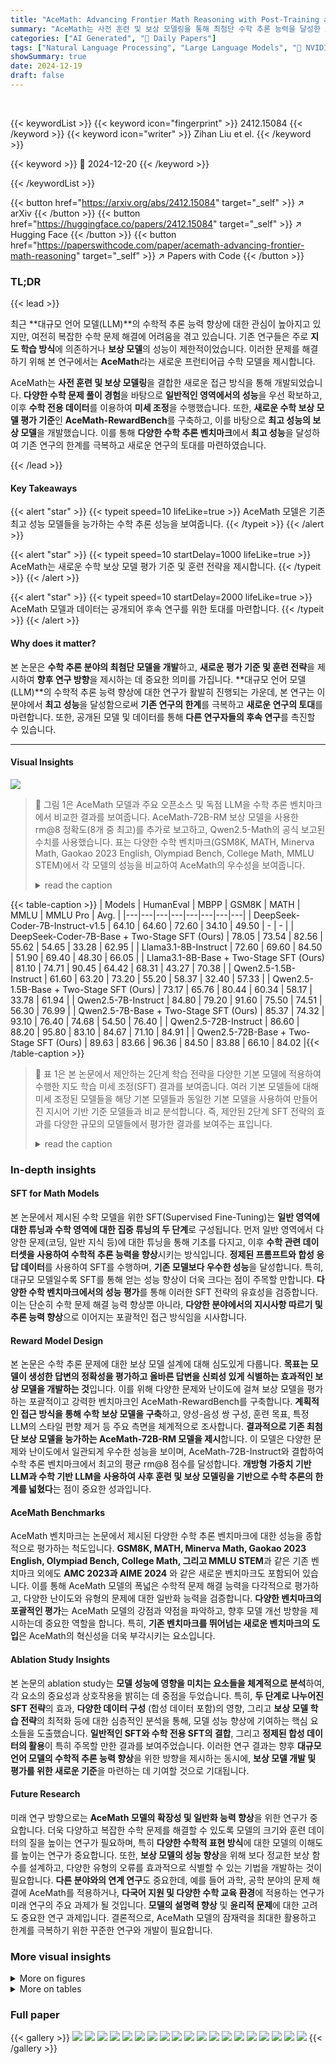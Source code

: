 ```yaml
---
title: "AceMath: Advancing Frontier Math Reasoning with Post-Training and Reward Modeling"
summary: "AceMath는 사전 훈련 및 보상 모델링을 통해 최첨단 수학 추론 능력을 달성한 프런티어급 모델 시리즈입니다."
categories: ["AI Generated", "🤗 Daily Papers"]
tags: ["Natural Language Processing", "Large Language Models", "🏢 NVIDIA Research",]
showSummary: true
date: 2024-12-19
draft: false
---
```


<br>

{{< keywordList >}}
{{< keyword icon="fingerprint" >}} 2412.15084 {{< /keyword >}}
{{< keyword icon="writer" >}} Zihan Liu et el. {{< /keyword >}}
 
{{< keyword >}} 🤗 2024-12-20 {{< /keyword >}}
 
{{< /keywordList >}}

{{< button href="https://arxiv.org/abs/2412.15084" target="_self" >}}
↗ arXiv
{{< /button >}}
{{< button href="https://huggingface.co/papers/2412.15084" target="_self" >}}
↗ Hugging Face
{{< /button >}}
{{< button href="https://paperswithcode.com/paper/acemath-advancing-frontier-math-reasoning" target="_self" >}}
↗ Papers with Code
{{< /button >}}




### TL;DR


{{< lead >}}

최근 **대규모 언어 모델(LLM)**의 수학적 추론 능력 향상에 대한 관심이 높아지고 있지만, 여전히 복잡한 수학 문제 해결에 어려움을 겪고 있습니다. 기존 연구들은 주로 **지도 학습 방식**에 의존하거나 **보상 모델**의 성능이 제한적이었습니다. 이러한 문제를 해결하기 위해 본 연구에서는 **AceMath**라는 새로운 프런티어급 수학 모델을 제시합니다.



AceMath는 **사전 훈련 및 보상 모델링**을 결합한 새로운 접근 방식을 통해 개발되었습니다. **다양한 수학 문제 풀이 경험**을 바탕으로 **일반적인 영역에서의 성능**을 우선 확보하고, 이후 **수학 전용 데이터**를 이용하여 **미세 조정**을 수행했습니다. 또한, **새로운 수학 보상 모델 평가 기준**인 **AceMath-RewardBench**를 구축하고, 이를 바탕으로 **최고 성능의 보상 모델**을 개발했습니다. 이를 통해 **다양한 수학 추론 벤치마크**에서 **최고 성능**을 달성하여 기존 연구의 한계를 극복하고 새로운 연구의 토대를 마련하였습니다.

{{< /lead >}}


#### Key Takeaways

{{< alert "star" >}}
{{< typeit speed=10 lifeLike=true >}} AceMath 모델은 기존 최고 성능 모델들을 능가하는 수학 추론 성능을 보여줍니다. {{< /typeit >}}
{{< /alert >}}

{{< alert "star" >}}
{{< typeit speed=10 startDelay=1000 lifeLike=true >}} AceMath는 새로운 수학 보상 모델 평가 기준 및 훈련 전략을 제시합니다. {{< /typeit >}}
{{< /alert >}}

{{< alert "star" >}}
{{< typeit speed=10 startDelay=2000 lifeLike=true >}} AceMath 모델과 데이터는 공개되어 후속 연구를 위한 토대를 마련합니다. {{< /typeit >}}
{{< /alert >}}

#### Why does it matter?
본 논문은 **수학 추론 분야의 최첨단 모델을 개발**하고, **새로운 평가 기준 및 훈련 전략**을 제시하여 **향후 연구 방향**을 제시하는 데 중요한 의미를 가집니다. **대규모 언어 모델(LLM)**의 수학적 추론 능력 향상에 대한 연구가 활발히 진행되는 가운데, 본 연구는 이 분야에서 **최고 성능**을 달성함으로써 **기존 연구의 한계**를 극복하고 **새로운 연구의 토대**를 마련합니다.  또한, 공개된 모델 및 데이터를 통해 **다른 연구자들의 후속 연구**를 촉진할 수 있습니다.

------
#### Visual Insights



![](https://arxiv.org/html/2412.15084/x1.png)

> 🔼 그림 1은 AceMath 모델과 주요 오픈소스 및 독점 LLM을 수학 추론 벤치마크에서 비교한 결과를 보여줍니다. AceMath-72B-RM 보상 모델을 사용한 rm@8 정확도(8개 중 최고)를 추가로 보고하고, Qwen2.5-Math의 공식 보고된 수치를 사용했습니다.  표는 다양한 수학 벤치마크(GSM8K, MATH, Minerva Math, Gaokao 2023 English, Olympiad Bench, College Math, MMLU STEM)에서 각 모델의 성능을 비교하여 AceMath의 우수성을 보여줍니다.
> <details>
> <summary>read the caption</summary>
> Figure 1: AceMath versus leading open-weights and proprietary LLMs on math reasoning benchmarks. Additionally, we report rm@8 accuracy (best of 8) with our reward model AceMath-72B-RM and use the official reported numbers from Qwen2.5-Math.
> </details>





{{< table-caption >}}
| Models | HumanEval | MBPP | GSM8K | MATH | MMLU | MMLU Pro | Avg. |
|---|---|---|---|---|---|---|---|
| DeepSeek-Coder-7B-Instruct-v1.5 | 64.10 | 64.60 | 72.60 | 34.10 | 49.50 | - | - |
| DeepSeek-Coder-7B-Base + Two-Stage SFT (Ours) | 78.05 | 73.54 | 82.56 | 55.62 | 54.65 | 33.28 | 62.95 |
| Llama3.1-8B-Instruct | 72.60 | 69.60 | 84.50 | 51.90 | 69.40 | 48.30 | 66.05 |
| Llama3.1-8B-Base + Two-Stage SFT (Ours) | 81.10 | 74.71 | 90.45 | 64.42 | 68.31 | 43.27 | 70.38 |
| Qwen2.5-1.5B-Instruct | 61.60 | 63.20 | 73.20 | 55.20 | 58.37 | 32.40 | 57.33 |
| Qwen2.5-1.5B-Base + Two-Stage SFT (Ours) | 73.17 | 65.76 | 80.44 | 60.34 | 58.17 | 33.78 | 61.94 |
| Qwen2.5-7B-Instruct | 84.80 | 79.20 | 91.60 | 75.50 | 74.51 | 56.30 | 76.99 |
| Qwen2.5-7B-Base + Two-Stage SFT (Ours) | 85.37 | 74.32 | 93.10 | 76.40 | 74.68 | 54.50 | 76.40 |
| Qwen2.5-72B-Instruct | 86.60 | 88.20 | 95.80 | 83.10 | 84.67 | 71.10 | 84.91 |
| Qwen2.5-72B-Base + Two-Stage SFT (Ours) | 89.63 | 83.66 | 96.36 | 84.50 | 83.88 | 66.10 | 84.02 |{{< /table-caption >}}

> 🔼 표 1은 본 논문에서 제안하는 2단계 학습 전략을 다양한 기본 모델에 적용하여 수행한 지도 학습 미세 조정(SFT) 결과를 보여줍니다.  여러 기본 모델들에 대해 미세 조정된 모델들을 해당 기본 모델들과 동일한 기본 모델을 사용하여 만들어진 지시어 기반 기준 모델들과 비교 분석합니다. 즉,  제안된 2단계 SFT 전략의 효과를 다양한 규모의 모델들에서 평가한 결과를 보여주는 표입니다.
> <details>
> <summary>read the caption</summary>
> Table 1: Results of our general SFT models. We apply our proposed two-stage training strategy to conduct SFT on various base models. These finetuned models are then compared against the corresponding instruct baselines that are built upon the same base models.
> </details>





### In-depth insights


#### SFT for Math Models
본 논문에서 제시된 수학 모델을 위한 SFT(Supervised Fine-Tuning)는 **일반 영역에 대한 튜닝과 수학 영역에 대한 집중 튜닝의 두 단계**로 구성됩니다. 먼저 일반 영역에서 다양한 문제(코딩, 일반 지식 등)에 대한 튜닝을 통해 기초를 다지고, 이후 **수학 관련 데이터셋을 사용하여 수학적 추론 능력을 향상**시키는 방식입니다.  **정제된 프롬프트와 합성 응답 데이터**를 사용하여 SFT를 수행하며, **기존 모델보다 우수한 성능**을 달성합니다.  특히, 대규모 모델일수록 SFT를 통해 얻는 성능 향상이 더욱 크다는 점이 주목할 만합니다.  **다양한 수학 벤치마크에서의 성능 평가**를 통해 이러한 SFT 전략의 유효성을 검증합니다.  이는 단순히 수학 문제 해결 능력 향상뿐 아니라, **다양한 분야에서의 지시사항 따르기 및 추론 능력 향상**으로 이어지는 포괄적인 접근 방식임을 시사합니다.

#### Reward Model Design
본 논문은 수학 추론 문제에 대한 보상 모델 설계에 대해 심도있게 다룹니다. **목표는 모델이 생성한 답변의 정확성을 평가하고 올바른 답변을 신뢰성 있게 식별하는 효과적인 보상 모델을 개발하는 것**입니다. 이를 위해 다양한 문제와 난이도에 걸쳐 보상 모델을 평가하는 포괄적이고 강력한 벤치마크인 AceMath-RewardBench를 구축합니다.  **계획적인 접근 방식을 통해 수학 보상 모델을 구축**하고, 양성-음성 쌍 구성, 훈련 목표, 특정 LLM의 스타일 편향 제거 등 주요 측면을 체계적으로 조사합니다. **결과적으로 기존 최첨단 보상 모델을 능가하는 AceMath-72B-RM 모델을 제시**합니다. 이 모델은 다양한 문제와 난이도에서 일관되게 우수한 성능을 보이며, AceMath-72B-Instruct와 결합하여 수학 추론 벤치마크에서 최고의 평균 rm@8 점수를 달성합니다.  **개방형 가중치 기반 LLM과 수학 기반 LLM을 사용하여 사후 훈련 및 보상 모델링을 기반으로 수학 추론의 한계를 넓혔다**는 점이 중요한 성과입니다.

#### AceMath Benchmarks
AceMath 벤치마크는 논문에서 제시된 다양한 수학 추론 벤치마크에 대한 성능을 종합적으로 평가하는 척도입니다. **GSM8K, MATH, Minerva Math, Gaokao 2023 English, Olympiad Bench, College Math, 그리고 MMLU STEM**과 같은 기존 벤치마크 외에도 **AMC 2023과 AIME 2024** 와 같은 새로운 벤치마크도 포함되어 있습니다. 이를 통해 AceMath 모델의 폭넓은 수학적 문제 해결 능력을 다각적으로 평가하고, 다양한 난이도와 유형의 문제에 대한 일반화 능력을 검증합니다.  **다양한 벤치마크의 포괄적인 평가**는 AceMath 모델의 강점과 약점을 파악하고, 향후 모델 개선 방향을 제시하는데 중요한 역할을 합니다. 특히, **기존 벤치마크를 뛰어넘는 새로운 벤치마크의 도입**은 AceMath의 혁신성을 더욱 부각시키는 요소입니다.

#### Ablation Study Insights
본 논문의 ablation study는 **모델 성능에 영향을 미치는 요소들을 체계적으로 분석**하여, 각 요소의 중요성과 상호작용을 밝히는 데 중점을 두었습니다.  특히, **두 단계로 나누어진 SFT 전략**의 효과, **다양한 데이터 구성** (합성 데이터 포함)의 영향, 그리고 **보상 모델 학습 전략**의 최적화 등에 대한 심층적인 분석을 통해, 모델 성능 향상에 기여하는 핵심 요소들을 도출했습니다.  **일반적인 SFT와 수학 전용 SFT의 결합**, 그리고 **정제된 합성 데이터의 활용**이 특히 주목할 만한 결과를 보여주었습니다.  이러한 연구 결과는 향후 **대규모 언어 모델의 수학적 추론 능력 향상**을 위한 방향을 제시하는 동시에, **보상 모델 개발 및 평가를 위한 새로운 기준**을 마련하는 데 기여할 것으로 기대됩니다.

#### Future Research
미래 연구 방향으로는 **AceMath 모델의 확장성 및 일반화 능력 향상**을 위한 연구가 중요합니다. 더욱 다양하고 복잡한 수학 문제를 해결할 수 있도록 모델의 크기와 훈련 데이터의 질을 높이는 연구가 필요하며, 특히 **다양한 수학적 표현 방식**에 대한 모델의 이해도를 높이는 연구가 중요합니다. 또한, **보상 모델의 성능 향상**을 위해 보다 정교한 보상 함수를 설계하고, 다양한 유형의 오류를 효과적으로 식별할 수 있는 기법을 개발하는 것이 필요합니다.  **다른 분야와의 연계 연구**도 중요한데, 예를 들어 과학, 공학 분야의 문제 해결에 AceMath를 적용하거나,  **다국어 지원 및 다양한 수학 교육 환경**에 적용하는 연구가 미래 연구의 주요 과제가 될 것입니다.  **모델의 설명력 향상** 및 **윤리적 문제**에 대한 고려도 중요한 연구 과제입니다.  결론적으로, AceMath 모델의 잠재력을 최대한 활용하고 한계를 극복하기 위한 꾸준한 연구와 개발이 필요합니다.


### More visual insights

<details>
<summary>More on figures
</summary>


![](https://arxiv.org/html/2412.15084/x2.png)

> 🔼 그림 2는 본 논문에서 사용된 지도 학습 미세 조정(SFT) 데이터셋의 구성 비율을 보여줍니다.  전체 SFT 토큰 중 수학 관련 토큰, 코딩 관련 토큰, 그리고 기타 영역 토큰의 비율을 시각적으로 나타냅니다.  수학 및 코딩 영역에 상당한 양의 데이터가 투입되었음을 알 수 있습니다.
> <details>
> <summary>read the caption</summary>
> Figure 2: The proportion of total SFT tokens for math, coding, and other categories.
> </details>



![](https://arxiv.org/html/2412.15084/x3.png)

> 🔼 본 그림은 AceMath-Instruct 모델의 성능에 대한 기본 모델 또는 수학 기반 모델을 백본으로 사용했을 때의 영향을 보여줍니다. 서로 다른 모델 유형 및 크기에 걸쳐 해당 수학 지시 모델과 비교하여 모델 성능을 평가하고 있습니다. 결과는 수학 벤치마크에 대한 탐욕적 디코딩의 평균 점수를 나타냅니다.  즉, 다양한 크기의 언어 모델을 기본 모델 또는 수학 전용으로 미세 조정된 모델을 기반으로 학습시켰을 때,  AceMath-Instruct 모델의 성능 변화를 보여주는 그래프입니다. 그래프를 통해 기본 모델과 수학 기반 모델을 백본으로 사용하는 것이 모델 성능에 미치는 영향을 비교 분석할 수 있습니다.
> <details>
> <summary>read the caption</summary>
> Figure 3: Studies on the impact of using either the base model or the math base model as the backbone on the performance of our AceMath-Instruct models. We compare our models against the corresponding math-instruct baselines across different model types and sizes. Results are the average scores of greedy decoding over the math benchmarks.
> </details>



![](https://arxiv.org/html/2412.15084/x4.png)

> 🔼 그림 4는 AceMath-7B-Instruct 모델의 성능을 다양한 수학 벤치마크 데이터셋 7개에 대해 rm@k 지표를 사용하여 평가한 결과를 보여줍니다. rm@k는 모델이 생성한 k개의 응답 중 정답을 포함하는 비율을 나타내는 지표입니다. 이 그림은 모델 크기가 증가함에 따라 정확도가 향상되는 것을 보여주는 학습 곡선을 제시하며, AceMath-7B-Instruct 모델의 성능이 데이터셋 종류에 따라 어떻게 달라지는지 보여줍니다.  다양한 데이터셋에서 평균 정확도를 비교하여 모델의 전반적인 성능을 평가하고, rm@k 값의 변화를 통해 모델의 응답 정확도를 다각적으로 분석합니다.
> <details>
> <summary>read the caption</summary>
> Figure 4: rm@k𝑘kitalic_k evaluation on average accuracy of 7 datasets for AceMath-7B-Instruct.
> </details>



![](https://arxiv.org/html/2412.15084/x5.png)

> 🔼 그림 5는 보상 모델 학습에 대한 학습 곡선을 보여줍니다.  모델 크기(0.5B, 1.5B, 3B, 7B, 14B, 32B 매개변수)별로 다양한 수학 벤치마크(GSM8K, MATH500, Minerva Math, Gaokao 2023EN, Olympiad Bench, College Math, MMLU STEM)에서의 정확도 변화를 보여줍니다.  Qwen2.5-Instruct 계열의 모델들을 사용하여 학습하였으며, 학습 진행에 따른 정확도 향상 추세를 보여줍니다. 특히, 더 어려운 문제를 요구하는 벤치마크에서 더 큰 모델이 더 나은 성능을 보이는 경향을 보여줍니다.
> <details>
> <summary>read the caption</summary>
> Figure 5: Learning curves for reward model training. All models are trained from Qwen2.5-Instruct family.
> </details>



</details>




<details>
<summary>More on tables
</summary>


{{< table-caption >}}
| Models | HumanEval | MBPP | GSM8K | MATH | MMLU | MMLU Pro | Avg. |
|---|---|---|---|---|---|---|---| 
| Llama3.1-8B-Base + Two-Stage SFT | **81.10** | **74.71** | **90.45** | **64.42** | **68.31** | **43.27** | **70.38** |
| Llama3.1-8B-Base + Single-Stage SFT w/ all general SFT data | 78.66 | 69.26 | 87.79 | 56.80 | 67.62 | 42.64 | 67.13 |
| Llama3.1-8B-Base + Single-Stage SFT w/ only stage-2 data | 73.78 | 67.32 | 88.17 | 55.84 | 67.48 | 42.85 | 65.91 |
| Qwen2.5-7B-Base + Two-Stage SFT | **85.37** | 74.32 | **93.10** | **76.40** | **74.68** | **54.50** | **76.40** |
| Qwen2.5-7B-Base + Single-Stage SFT w/ all general SFT data | 83.54 | **75.49** | 91.96 | 75.04 | 73.96 | 53.36 | 75.56 |
| Qwen2.5-7B-Base + Single-Stage SFT w/ only stage-2 data | 83.54 | 73.15 | 92.27 | 75.12 | 74.26 | 53.06 | 75.23 |{{< /table-caption >}}
> 🔼 표 2는 본 논문에서 제안하는 2단계 일반 SFT(Supervised Fine-Tuning) 전략의 효과를 평가하기 위한 실험 결과를 보여줍니다. 다양한 기본 모델(Llama3.1-8B, Qwen2.5-7B)에 대해 2단계 SFT 전략을 적용하고, 단일 단계 SFT 전략 (전체 일반 SFT 데이터 사용, 2단계 데이터만 사용)과 비교 분석합니다.  각 SFT 전략의 성능을 HumanEval, MBPP, GSM8K, MATH, MMLU, MMLU Pro 등 다양한 벤치마크에서 평가하여 2단계 전략의 효과를 정량적으로 분석합니다.
> <details>
> <summary>read the caption</summary>
> Table 2: Ablation studies of our general SFT models regarding the effectiveness of the two-stage training strategy.
> </details>

{{< table-caption >}}
| Models | GSM8K | MATH | Minerva Math | GaoKao 2023 En | Olympiad Bench | College Math | MMLU STEM | Avg. |
|---|---|---|---|---|---|---|---|---|
| GPT-4o (2024-0806) | 92.90 | 81.10 | 50.74 | 67.50 | 43.30 | 48.50 | **87.99** | 67.43 |
| Claude-3.5 Sonnet (2024-1022) | 96.40 | 75.90 | 48.16 | 64.94 | 37.93 | 48.47 | 85.06 | 65.27 |
| Llama3.1-70B-Instruct | 94.10 | 65.70 | 34.20 | 54.00 | 27.70 | 42.50 | 80.40 | 56.94 |
| Llama3.1-405B-Instruct | **96.80** | 73.80 | 54.04 | 62.08 | 34.81 | 49.25 | 83.10 | 64.84 |
| OpenMath2-Llama3.1-8B | 91.70 | 67.80 | 16.91 | 53.76 | 28.00 | 46.13 | 46.02 | 50.08 |
| Qwen2.5-Math-1.5B-Instruct | 84.80 | 75.80 | 29.40 | 65.50 | 38.10 | 47.70 | 57.50 | 56.97 |
| Qwen2.5-Math-7B-Instruct | 95.20 | 83.60 | 37.10 | 66.80 | 41.60 | 46.80 | 71.90 | 63.29 |
| Qwen2.5-Math-72B-Instruct | 95.90 | 85.90 | 44.10 | 71.90 | **49.00** | 49.50 | 80.80 | 68.16 |
| AceMath-1.5B-Instruct (Ours) | 86.95 | 76.84 | 41.54 | 64.42 | 33.78 | 54.36 | 62.04 | 59.99 |
| AceMath-7B-Instruct (Ours) | 93.71 | 83.14 | 51.11 | 68.05 | 42.22 | 56.64 | 75.32 | 67.17 |
| AceMath-72B-Instruct (Ours) | 96.44 | **86.10** | **56.99** | **72.21** | 48.44 | **57.24** | 85.44 | **71.84** |{{< /table-caption >}}
> 🔼 표 3은 다양한 수학 벤치마크에서 수학 관련 지시 모델의 탐욕적 디코딩(pass@1) 결과를 보여줍니다. AceMath-1.5B/7B/72B-Instruct 모델은 Qwen2.5-Math-1.5B/7B/72B 기본 모델을 기반으로 구축되었으며, 특히 AceMath-72B-Instruct 모델은 이전 최첨단 수학 지시 모델인 Qwen2.5-Math-72B-Instruct 모델을 크게 능가합니다. 이 표는 다양한 크기의 모델들(1.5B, 7B, 72B)의 성능을 비교하여 모델 크기가 성능에 미치는 영향을 보여줍니다.  각 모델은 여러 수학 벤치마크(GSM8K, MATH, Minerva Math, Gaokao 2023 English, Olympiad Bench, College Math, MMLU STEM)에서 평가되었으며, pass@1 정확도가 제시됩니다.
> <details>
> <summary>read the caption</summary>
> Table 3: Greedy decoding (pass@1) results of math instruct models on math benchmarks. Our AceMath-1.5B/7B/72B-Instruct models are built upon the Qwen2.5-Math-1.5B/7B/72B-base models. AceMath-72B-Instruct greatly surpasses the previous state-of-the-art math-instruct model, Qwen2.5-Math-72B-Instruct.
> </details>

{{< table-caption >}}
|Minerva|
|---|---| 
|Math|{{< /table-caption >}}
> 🔼 표 4는 AceMath-Instruct 모델 학습을 위한 다양한 기본 모델에 대한 학습 데이터 및 전략에 대한 추가 분석 결과를 보여줍니다. 이 표는 세 가지 측면으로 나뉘어져 있습니다. 첫째, GPT-40-mini 응답과 Qwen-2.5-Math-72B-Instruct 응답을 개별적으로 사용했을 때의 효과를 평가합니다. 둘째, 수학 SFT를 위한 다양한 수학 특정 샘플의 효과를 분석합니다. 셋째, 수학 SFT 전에 일반적인 SFT를 수행했을 때의 영향을 평가합니다.
> <details>
> <summary>read the caption</summary>
> Table 4: Ablation Studies on training data and strategies across various backbone models for training our AceMath-Instruct models. The ablation studies can be categorized into three parts: 1) evaluating the effectiveness of using either GPT-4o-mini responses or Qwen2.5-Math-72B-Instruct responses individually; 2) analyzing the effectiveness of different math-specific samples for math SFT; and 3) assessing the impact of conducting general SFT prior to math SFT.
> </details>

{{< table-caption >}}
| GaoKao |
|---|---| 
| 2023 En |{{< /table-caption >}}
> 🔼 이 표는 AceMath-Instruct 모델에 대한 에이블레이션 연구 결과를 보여줍니다.  Qwen2.5-7B-Base 모델을 백본으로 사용하여, 합성된 수학 SFT 데이터를 제거하거나 저품질의 합성 데이터를 추가했을 때의 성능 변화를 보여줍니다.  7개의 수학 벤치마크에 대한 평균 점수를 나타냅니다.  합성 데이터의 품질과 양이 모델 성능에 미치는 영향을 분석하기 위한 실험 결과입니다.
> <details>
> <summary>read the caption</summary>
> Table 5: Ablation studies on the synthetic data, exploring the effects of removing all synthetic math SFT data and incorporating additional low-quality synthetic math SFT data. The backbone of AceMath-Instruct is Qwen2.5-7B-Base. Results are average across the seven math benchmark.
> </details>

{{< table-caption >}}
| Olympiad | Bench |
|---|---|{{< /table-caption >}}
> 🔼 표 6은 AceMath-RewardBench에 대한 reward model 평가 결과를 보여줍니다.  7개의 수학 벤치마크에 대해 평가했으며, 각 문제마다 8개의 LLM (Qwen{2/2.5}-Math-{7/72}B-Instruct, Llama-3.1-{8/70}B-Instruct, Mathtral-7B-v0.1, deepseek-math-7b-instruct)에서 생성된 64개의 응답 후보 중 8개를 무작위로 선택하여 rm@8 지표를 계산했습니다. 이 과정을 100번 반복하여 평균 rm@8 점수를 산출했습니다.  표에는 각 모델의 평균 rm@8 정확도와 7개 벤치마크별 성능이 제시되어 있습니다.
> <details>
> <summary>read the caption</summary>
> Table 6: Reward model evaluation on AceMath-RewardBench. The average results (rm@8) of reward models on math benchmarks, randomly sample 8 responses from 64 candidates with 100 random seeds. Response candidates are generated from a pool of 8 LLMs (Qwen{2/2.5}-Math-{7/72}B-Instruct, Llama-3.1-{8/70}B-Instruct, Mathtral-7B-v0.1, deepseek-math-7b-instruct).
> </details>

{{< table-caption >}}
| College |
|---|---| 
| Math |{{< /table-caption >}}
> 🔼 표 7은 Lambert et al.(2024)의 RewardBench(MATH500)와 Kim et al.(2024)의 RewardMATH 두 가지 벤치마크에서 다양한 보상 모델의 정확도를 보여줍니다. RewardBench는 MATH 데이터셋의 500개 문제를 사용하며, 하나의 정답과 하나의 오답 후보를 제공하는 반면, RewardMATH는 하나의 정답(GPT-4가 다시 작성)과 9개의 오답 후보를 제공합니다.  표는 각 모델의 MATH500과 RewardMATH에서의 정확도(rm@8 지표 사용)를 보여주며, 최고 정확도(top-1)와 두 번째로 높은 정확도(top-2)를 굵은 글씨와 밑줄로 표시하여 시각적 이해를 돕습니다.  RewardMATH의 결과는 해당 논문에서 가져온 것입니다. 이 표는 보상 모델이 다양한 스타일과 복잡성의 수학 문제에 어떻게 반응하는지 비교 분석하는 데 도움이 됩니다.
> <details>
> <summary>read the caption</summary>
> Table 7: The accuracy of reward models on RewardBench (MATH500) (Lambert et al., 2024) and RewardMATH (Kim et al., 2024). ††\dagger†: Results are copied from RewardMATH. Bold: top-1. Underline: top-2 accuracy.
> </details>

{{< table-caption >}}
| MMLU |
|---|---| 
| STEM |{{< /table-caption >}}
> 🔼 표 8은 AceMath-RewardBench를 사용하여 AceMath-7/72B-RM에 대한 추가 분석 결과를 보여줍니다.  기본 모델(Backbone)은 AceMath-7/72B-Instruct이며, 데이터는 보상 점수를 기반으로 정렬된 샘플링(reward score-sorted sampling) 방식을 사용했고, 손실 함수(Loss)는 listwise Bradley-Terry 함수를 사용했습니다. 이 표는 보상 모델의 성능에 영향을 미치는 요소들(예: 기본 모델, 데이터 샘플링 방법, 손실 함수)을 각각 변화시켜가며 실험한 결과를 비교 분석하여 어떤 요소가 가장 큰 영향을 주는지 파악하고, 보상 모델의 성능 향상에 기여할 수 있는 최적의 설정을 찾는 데 도움을 줍니다.
> <details>
> <summary>read the caption</summary>
> Table 8: Ablation study of AceMath-7/72B-RM on AceMath-RewardBench (Backbone: AceMath-7/72B-Instruct; Data: reward score-sorted sampling; Loss: listwise Bradley-Terry.
> </details>

{{< table-caption >}}
| Models | GSM8K | MATH | Minerva | GaoKao | Olympiad | College | MMLU | Avg. |
|---|---|---|---|---|---|---|---|---|
| Backbone: Llama3.1-8B-Base |  |  |  |  |  |  |  |  |
| AceMath-Instruct | 91.51 | 69.06 | 31.99 | 59.74 | 32.00 | 49.08 | 67.94 | 57.33 |
| ▷ Only Qwen2.5-Math-72B-Instruct | 91.13 | 69.66 | 33.82 | 60.26 | 30.37 | 49.86 | 66.21 | 57.33 |
| ▷ Only GPT-4o-mini | 90.83 | 68.12 | 36.03 | 60.26 | 31.70 | 48.05 | 66.50 | **57.36** |
| ▷ Skipping general SFT | 91.81 | 68.70 | 31.99 | 59.48 | 31.11 | 48.40 | 62.76 | 56.32 |
| Backbone: Qwen2.5-7B-Base |  |  |  |  |  |  |  |  |
| AceMath-Instruct | 93.56 | 77.10 | 43.38 | 65.19 | 37.78 | 54.90 | 77.41 | **64.19** |
| ▷ Only Qwen2.5-Math-72B-Instruct | 92.80 | 76.96 | 41.91 | 63.64 | 38.07 | 54.93 | 75.64 | 63.42 |
| ▷ Only GPT-4o-mini | 91.66 | 74.14 | 43.75 | 64.42 | 39.26 | 52.27 | 76.03 | 63.08 |
| ▷ Math SFT with all math samples | 93.40 | 77.12 | 42.28 | 65.19 | 37.78 | 54.05 | 75.33 | 63.59 |
| ▷ Math SFT with only cross-checked samples | 92.72 | 76.76 | 41.54 | 65.97 | 36.74 | 54.33 | 76.78 | 63.55 |
| ▷ Skipping general SFT | 93.03 | 77.52 | 40.44 | 62.86 | 37.19 | 54.58 | 75.77 | 63.06 |
| Backbone: Qwen2.5-Math-72B-Base |  |  |  |  |  |  |  |  |
| AceMath-Instruct | 96.44 | 86.10 | 56.99 | 72.21 | 48.44 | 57.24 | 85.44 | **71.84** |
| ▷ Math SFT with all math samples | 96.29 | 86.06 | 55.15 | 70.13 | 46.67 | 57.49 | 84.96 | 70.96 |
| ▷ Skipping general SFT | 95.75 | 85.52 | 56.25 | 71.43 | 45.33 | 56.71 | 84.42 | 70.77 |{{< /table-caption >}}
> 🔼 표 9는 AceMath-Instruct 모델의 AIME 2024 및 AMC 2023 데이터셋에 대한 정답률을 보여줍니다.  Greedy decoding 방식을 사용하여 모델의 성능을 평가했습니다.  AIME 2024는 고난이도 수학 문제를 포함하고 있고, AMC 2023은 상대적으로 쉬운 문제들을 포함하고 있기 때문에, 두 데이터셋에 대한 결과를 비교함으로써 AceMath-Instruct 모델의 다양한 난이도의 문제에 대한 해결 능력을 평가할 수 있습니다.
> <details>
> <summary>read the caption</summary>
> Table 9: Greedy decoding results of AceMath-Instruct on AIME 2024 and AMC 2023.
> </details>

{{< table-caption >}}
|Minerva|
|---|---| 
|Math|{{< /table-caption >}}
> 🔼 표 10은 다양한 백본 모델을 사용하여 AceMath-Instruct 모델의 성능을 평가한 결과를 보여줍니다.  AceMath-Instruct 모델은 다양한 크기의 Qwen2.5, Llama 3.1, DeepSeek-Coder 백본 모델을 기반으로 미세 조정되었으며, GSM8K, MATH, Minerva Math, Gaokao 2023 English, Olympiad Bench, College Math, MMLU STEM 등 다양한 수학 벤치마크에서 성능을 평가했습니다. 이 표는 각 백본 모델의 종류와 크기, 그리고 AceMath-Instruct 모델의 성능을 비교하여 어떤 백본 모델이 AceMath-Instruct 모델의 성능에 가장 큰 영향을 미치는지 확인하고,  다양한 크기의 모델에서 AceMath-Instruct 모델의 일반화 능력을 분석하는 데 도움이 됩니다.
> <details>
> <summary>read the caption</summary>
> Table 10: Greedy decoding results of AceMath-Instruct across different backbone models.
> </details>

</details>




### Full paper

{{< gallery >}}
<img src="paper_images/1.png" class="grid-w50 md:grid-w33 xl:grid-w25" />
<img src="paper_images/2.png" class="grid-w50 md:grid-w33 xl:grid-w25" />
<img src="paper_images/3.png" class="grid-w50 md:grid-w33 xl:grid-w25" />
<img src="paper_images/4.png" class="grid-w50 md:grid-w33 xl:grid-w25" />
<img src="paper_images/5.png" class="grid-w50 md:grid-w33 xl:grid-w25" />
<img src="paper_images/6.png" class="grid-w50 md:grid-w33 xl:grid-w25" />
<img src="paper_images/7.png" class="grid-w50 md:grid-w33 xl:grid-w25" />
<img src="paper_images/8.png" class="grid-w50 md:grid-w33 xl:grid-w25" />
<img src="paper_images/9.png" class="grid-w50 md:grid-w33 xl:grid-w25" />
<img src="paper_images/10.png" class="grid-w50 md:grid-w33 xl:grid-w25" />
<img src="paper_images/11.png" class="grid-w50 md:grid-w33 xl:grid-w25" />
<img src="paper_images/12.png" class="grid-w50 md:grid-w33 xl:grid-w25" />
<img src="paper_images/13.png" class="grid-w50 md:grid-w33 xl:grid-w25" />
<img src="paper_images/14.png" class="grid-w50 md:grid-w33 xl:grid-w25" />
<img src="paper_images/15.png" class="grid-w50 md:grid-w33 xl:grid-w25" />
<img src="paper_images/16.png" class="grid-w50 md:grid-w33 xl:grid-w25" />
<img src="paper_images/17.png" class="grid-w50 md:grid-w33 xl:grid-w25" />
<img src="paper_images/18.png" class="grid-w50 md:grid-w33 xl:grid-w25" />
<img src="paper_images/19.png" class="grid-w50 md:grid-w33 xl:grid-w25" />
{{< /gallery >}}